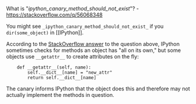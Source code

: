 What is "_ipython_canary_method_should_not_exist_"? - https://stackoverflow.com/q/56068348

You might see `_ipython_canary_method_should_not_exist_` if you `dir(some_object)` in [[IPython]].

According to the [StackOverflow answer](https://stackoverflow.com/a/56317537) to the question above, IPython sometimes checks for methods an object has "all on its own," but some objects use `__getattr__` to create attributes on the fly:

		def __getattr__(self, name):
			self.__dict__[name] = "new_attr"
			return self.__dict__[name]

The canary informs IPython that the object does this and therefore may not actually implement the methods in question.